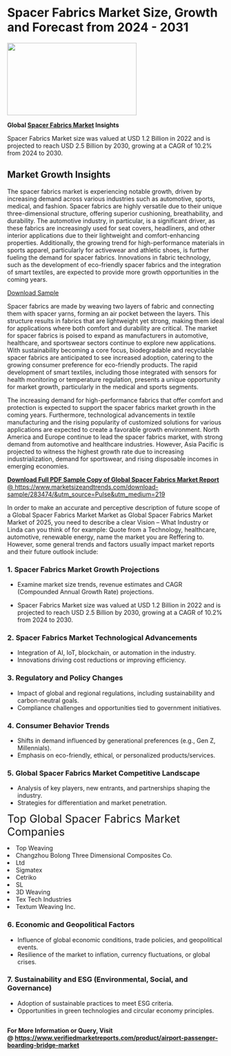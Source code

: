 <H1>Spacer Fabrics Market Size, Growth and Forecast from 2024 - 2031</H1><img class="aligncenter size-medium wp-image-584254" src="https://thirdeyenews.in/wp-content/uploads/2024/09/Global-Market-Research-300x168.jpeg" alt="" width="300" height="168" /><p><strong>Global&nbsp;<a href="https://www.marketsizeandtrends.com/download-sample/283474/&amp;utm_source=Pulse&amp;utm_medium=219">Spacer Fabrics Market</a> Insights</strong></p><p>Spacer Fabrics Market size was valued at USD 1.2 Billion in 2022 and is projected to reach USD 2.5 Billion by 2030, growing at a CAGR of 10.2% from 2024 to 2030.</p><p><h2>Market Growth Insights</h2> <p>The spacer fabrics market is experiencing notable growth, driven by increasing demand across various industries such as automotive, sports, medical, and fashion. Spacer fabrics are highly versatile due to their unique three-dimensional structure, offering superior cushioning, breathability, and durability. The automotive industry, in particular, is a significant driver, as these fabrics are increasingly used for seat covers, headliners, and other interior applications due to their lightweight and comfort-enhancing properties. Additionally, the growing trend for high-performance materials in sports apparel, particularly for activewear and athletic shoes, is further fueling the demand for spacer fabrics. Innovations in fabric technology, such as the development of eco-friendly spacer fabrics and the integration of smart textiles, are expected to provide more growth opportunities in the coming years.</p> <p><a href="#">Download Sample</a></p> <p>Spacer fabrics are made by weaving two layers of fabric and connecting them with spacer yarns, forming an air pocket between the layers. This structure results in fabrics that are lightweight yet strong, making them ideal for applications where both comfort and durability are critical. The market for spacer fabrics is poised to expand as manufacturers in automotive, healthcare, and sportswear sectors continue to explore new applications. With sustainability becoming a core focus, biodegradable and recyclable spacer fabrics are anticipated to see increased adoption, catering to the growing consumer preference for eco-friendly products. The rapid development of smart textiles, including those integrated with sensors for health monitoring or temperature regulation, presents a unique opportunity for market growth, particularly in the medical and sports segments.</p> <p>The increasing demand for high-performance fabrics that offer comfort and protection is expected to support the spacer fabrics market growth in the coming years. Furthermore, technological advancements in textile manufacturing and the rising popularity of customized solutions for various applications are expected to create a favorable growth environment. North America and Europe continue to lead the spacer fabrics market, with strong demand from automotive and healthcare industries. However, Asia Pacific is projected to witness the highest growth rate due to increasing industrialization, demand for sportswear, and rising disposable incomes in emerging economies.</p> <p><a href="#"></p><p><span class=""><strong>Download Full PDF Sample Copy of Global Spacer Fabrics Market Report</strong> @ <a href="https://www.marketsizeandtrends.com/download-sample/283474/&amp;utm_source=Pulse&amp;utm_medium=219" target="_blank">https://www.marketsizeandtrends.com/download-sample/283474/&amp;utm_source=Pulse&amp;utm_medium=219</a></span></p><p>In order to make an accurate and perceptive description of future scope of a Global&nbsp;Spacer Fabrics Market Market as Global&nbsp;Spacer Fabrics Market Market of 2025, you need to describe a clear Vision &ndash; What Industry or Linda can you think of for example: Quote from a Technology, healthcare, automotive, renewable energy, name the market you are Reffering to. However, some general trends and factors usually impact market reports and their future outlook include:</p><h3>1.&nbsp;<strong>Spacer Fabrics Market Growth Projections</strong></h3><ul><li>Examine market size trends, revenue estimates and CAGR (Compounded Annual Growth Rate) projections.</li><li><p>Spacer Fabrics Market size was valued at USD 1.2 Billion in 2022 and is projected to reach USD 2.5 Billion by 2030, growing at a CAGR of 10.2% from 2024 to 2030.</p></li></ul><h3>2.&nbsp;<strong>Spacer Fabrics Market Technological Advancements</strong></h3><ul><li>Integration of AI, IoT, blockchain, or automation in the industry.</li><li>Innovations driving cost reductions or improving efficiency.</li></ul><h3>3.&nbsp;<strong>Regulatory and Policy Changes</strong></h3><ul><li>Impact of global and regional regulations, including sustainability and carbon-neutral goals.</li><li>Compliance challenges and opportunities tied to government initiatives.</li></ul><h3>4.&nbsp;<strong>Consumer Behavior Trends</strong></h3><ul><li>Shifts in demand influenced by generational preferences (e.g., Gen Z, Millennials).</li><li>Emphasis on eco-friendly, ethical, or personalized products/services.</li></ul><h3>5.&nbsp;<strong>Global Spacer Fabrics Market Competitive Landscape</strong></h3><ul><li>Analysis of key players, new entrants, and partnerships shaping the industry.</li><li>Strategies for differentiation and market penetration.</li></ul><p data-pm-slice="1 1 []"><span style="color: inherit; font-family: inherit; font-size: 25px;">Top Global Spacer Fabrics Market Companies</span></p><div class="" data-test-id=""><p><li>Top Weaving</li><li> Changzhou Bolong Three Dimensional Composites Co.</li><li> Ltd</li><li> Sigmatex</li><li> Cetriko</li><li> SL</li><li> 3D Weaving</li><li> Tex Tech Industries</li><li> Textum Weaving Inc.</li></p></div><h3>6.&nbsp;<strong>Economic and Geopolitical Factors</strong></h3><ul><li>Influence of global economic conditions, trade policies, and geopolitical events.</li><li>Resilience of the market to inflation, currency fluctuations, or global crises.</li></ul><h3>7.&nbsp;<strong>Sustainability and ESG (Environmental, Social, and Governance)</strong></h3><ul><li>Adoption of sustainable practices to meet ESG criteria.</li><li>Opportunities in green technologies and circular economy principles.</li></ul><h2><strong style="font-size: 14px;">For More Information or Query, Visit @&nbsp;</strong><a style="background-color: #ffffff; font-size: 14px;" href="https://www.marketsizeandtrends.com/report/spacer-fabrics-market/" target="_blank">https://www.verifiedmarketreports.com/product/airport-passenger-boarding-bridge-market</a></h2>
